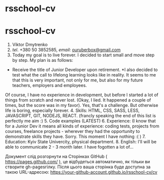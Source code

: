 # rsschool-cv
# rsschool-cv

1. Viktor Dmytrenko
2. _tel_. +380 50 3852585, _email:_ ouruberbox@gmail.com
3. Today my goal is to live forever. I decided to start small and move step by step. My plan is as follows:
* Receive the title of Junior Developer upon retirement.
*I also decided to test what the call to lifelong learning looks like in reality.
It seems to me that this is very important, not only for me, but also for my future teachers, employers and employees.
 
Of course, I have no experience in development, but before I started a lot of things from scratch and never lost. (Okay, I lied. It happened a couple of times, but the score was in my 
favor). Yes, that's a challenge. But otherwise life is boring, especially forever.
4. Skills: HTML, CSS, SASS, LESS, JAVASCRIPT, GIT, NODEJS, REACT. (francly speaking the end of this list is perfectly me aim :) 
5. Code examples (LATEST)
6. Experience: (I know that for a Junior Dev it means all kinds of experience: coding tests, projects from courses,
freelance projects - wherever they had the opportunity to demonstrate skills they have. Sorry. This moment I have nothing :( )
7. Education: Kyiv State Univercity, physical department.
8. English: I'll will be able to communicate 2 - 3 month later. 
I have fogotten a lot of...

Документ слід розгорнути на Сторінках GitHub ( https://pages.github.com/ ), це відбудеться автоматично, як тільки ви створите gh-pagesгілку. Після цього ваша сторінка буде доступна за такою URL-адресою: https://your-github-account.github.io/rsschool-cv/cv


